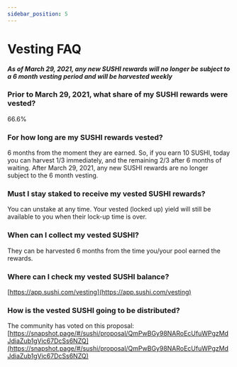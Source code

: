 ```yaml
---
sidebar_position: 5
---
```


# Vesting FAQ

**_As of March 29, 2021, any new SUSHI rewards will no longer be subject to a 6 month vesting period and will be harvested weekly_**

### Prior to March 29, 2021, what share of my SUSHI rewards were vested?

66.6%

### For how long are my SUSHI rewards vested?

6 months from the moment they are earned. So, if you earn 10 SUSHI, today you can harvest 1/3 immediately, and the remaining 2/3 after 6 months of waiting. After March 29, 2021, any new SUSHI rewards are no longer subject to the 6 month vesting.

### Must I stay staked to receive my vested SUSHI rewards?

You can unstake at any time. Your vested (locked up) yield will still be available to you when their lock-up time is over.

### When can I collect my vested SUSHI?

They can be harvested 6 months from the time you/your pool earned the rewards.

### Where can I check my vested SUSHI balance?

[https://app.sushi.com/vesting](https://app.sushi.com/vesting)

### How is the vested SUSHI going to be distributed?

The community has voted on this proposal:
[https://snapshot.page/#/sushi/proposal/QmPwBGy98NARoEcUfuWPgzMdJdiaZub1gVic67DcSs6NZQ](https://snapshot.page/#/sushi/proposal/QmPwBGy98NARoEcUfuWPgzMdJdiaZub1gVic67DcSs6NZQ)
